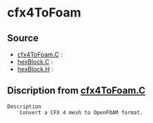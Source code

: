 # cfx4ToFoam

## Source

- [cfx4ToFoam.C](cfx4ToFoam.C) : 
- [hexBlock.C](hexBlock.C) : 
- [hexBlock.H](hexBlock.H) : 


## Discription from [cfx4ToFoam.C](cfx4ToFoam.C)

```
Description
    Convert a CFX 4 mesh to OpenFOAM format.


```

